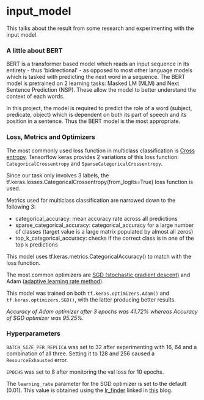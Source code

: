 # input_model
This talks about the result from some research and experimenting with the input model.

### A little about BERT
BERT is a transformer based model which reads an input sequence in its entirety - thus 'bidirectional' - 
as opposed to most other language models which is tasked with predicting the next word in a sequence.
The BERT model is pretrained on 2 learning tasks: Masked LM (MLM) and Next Sentence Prediction (NSP).
These allow the model to better understand the context of each words. 

In this project, the model is required to predict the role of a word (subject, predicate, object) which is 
dependent on both its part of speech and its position in a sentence. Thus the BERT model is the most appropriate.

### Loss, Metrics and Optimizers
The most commonly used loss function in multiclass classification is [Cross entropy](https://en.wikipedia.org/wiki/Cross_entropy).
Tensorflow keras provides 2 variations of this loss function: `CategoricalCrossentropy` and `SparseCategoricalCrossentropy`. 

Since our task only involves 3 labels, the tf.keras.losses.CategoricalCrossentropy(from_logits=True) loss function is used. 

Metrics used for multiclass classification are narrowed down to the following 3:
* categorical_accuracy: mean accuracy rate across all predictions
* sparse_categorical_accuracy: categorical_accuracy for a large number of classes (target value is a large matrix populated by almost all zeros)
* top_k_categorical_accuracy: checks if the correct class is in one of the top k predictions

This model uses tf.keras.metrics.CategoricalAccuracy() to match with the loss function.

The most common optimizers are [SGD (stochastic gradient descent)](https://en.wikipedia.org/wiki/Stochastic_gradient_descent) and Adam 
([adaptive learning rate method](https://wiki.tum.de/display/lfdv/Adaptive+Learning+Rate+Method)).

This model was trained on both `tf.keras.optimizers.Adam()` and `tf.keras.optimizers.SGD()`, with the latter producing better results.

*Accuracy of Adam optimizer after 3 epochs was 41.72% whereas Accuracy of SGD optimizer was 95.25%.*

### Hyperparameters 
`BATCH_SIZE_PER_REPLICA` was set to 32 after experimenting with 16, 64 and a combination of all three. 
Setting it to 128 and 256 caused a `ResourceExhausted` error.

`EPOCHS` was set to 8 after monitoring the val loss for 10 epochs.

The `learning_rate` parameter for the SGD optimizer is set to the default (0.01).
This value is obtained using the [lr_finder](https://github.com/avanwyk/tensorflow-projects/tree/master/lr-finder) 
linked in [this](https://www.avanwyk.com/finding-a-learning-rate-in-tensorflow-2/) blog.

